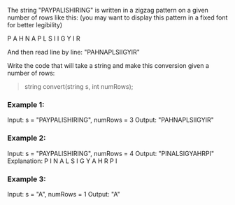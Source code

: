 The string "PAYPALISHIRING" is written in a zigzag pattern on a given number of rows like this: (you may want to display this pattern in a fixed font for better legibility)

P   A   H   N
A P L S I I G
Y   I   R

And then read line by line: "PAHNAPLSIIGYIR"

Write the code that will take a string and make this conversion given a number of rows:

> string convert(string s, int numRows);
 
### Example 1: ###
Input: s = "PAYPALISHIRING", numRows = 3
Output: "PAHNAPLSIIGYIR"

### Example 2: ###
Input: s = "PAYPALISHIRING", numRows = 4
Output: "PINALSIGYAHRPI"
Explanation:
P     I    N
A   L S  I G
Y A   H R
P     I

### Example 3: ###
Input: s = "A", numRows = 1
Output: "A"